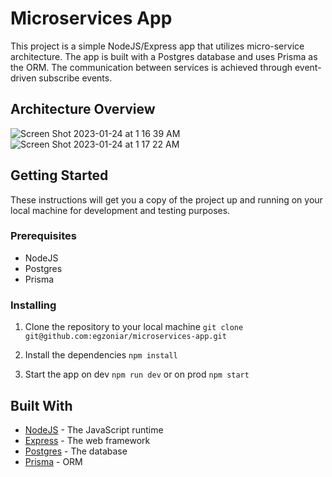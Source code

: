 # Microservices App

This project is a simple NodeJS/Express app that utilizes micro-service architecture. The app is built with a Postgres database and uses Prisma as the ORM. The communication between services is achieved through event-driven subscribe events.

## Architecture Overview

![Screen Shot 2023-01-24 at 1 16 39 AM](https://user-images.githubusercontent.com/26700417/214184264-07ec3cf4-8ff8-43d6-a389-8c639c7f5394.png)
![Screen Shot 2023-01-24 at 1 17 22 AM](https://user-images.githubusercontent.com/26700417/214185025-91ecd0d5-fa3b-478b-9f09-6aed627384c9.png)


## Getting Started

These instructions will get you a copy of the project up and running on your local machine for development and testing purposes.

### Prerequisites

- NodeJS 
- Postgres 
- Prisma

### Installing

1. Clone the repository to your local machine `git clone git@github.com:egzoniar/microservices-app.git`

2. Install the dependencies `npm install`

3. Start the app on dev `npm run dev` or on prod `npm start`

## Built With

- [NodeJS](https://nodejs.org/) - The JavaScript runtime
- [Express](https://expressjs.com/) - The web framework
- [Postgres](https://www.postgresql.org/) - The database
- [Prisma](https://www.prisma.io/) - ORM
